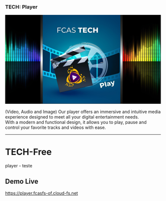 ### TECH: Player
![banner](player_banner.jpg)

(Video, Audio and Image)
Our player offers an immersive and intuitive media experience designed to meet all your digital entertainment needs. <br/>With a modern and functional design, it allows you to play, pause and control your favorite tracks and videos with ease.

<hr/>

# TECH-Free
player - teste



## Demo Live
https://player.fcasfs-of.cloud-fs.net

